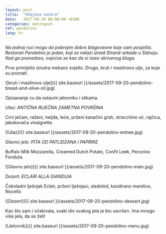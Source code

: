 ```yaml
---
layout: post
title:  "Otmjena večera"
date:   2017-09-20 00:00:00 +0100
categories: eatingout
ref: pendolino
lang: hr
---
```


*Na jednoj ruci mogu da pobrojim dobre blagovaone koje sam posjetila. Restoran Pendolino je jedan, koji se nalazi iznad Strand-arkade u Sidneju. Kad ga pronadzes, osjećas se kao da si naso skrivenog blaga.*

Prvo primijetis iznutra mekano svjetlo. Drugo, kruh i maslinovo ulje, za koje su poznati.

![kruh i maslinovo ulje]({{ site.baseurl }}/assets/2017-09-20-pendolino-bread-and-olive-oil.jpg)

Opisavanje cu da ostavim jelovniku i slikama.

*Ulaz: ANTIČNA RIJEČNA ZAMETNA POVRŠINA*

Crni ječam, raženi, heljda, leće, prženi kanačini grah, stracchino sir, rajčica, jabukovača vinaigrette.

![Ulaz]({{ site.baseurl }}/assets/2017-09-20-pendolino-entree.jpg)

*Glavno jelo: PITA OD PATLIDZANA I PAPRIKE*

Buffalo Milk Mozzarella, Creamed Dutch Potato, Confit Leek, Pecorino Fonduta.

![Glavno jelo]({{ site.baseurl }}/assets/2017-09-20-pendolino-main.jpg)

*Dezert: ECLAIR ALLA GIANDUIA*

Čokoladni lješnjak Eclair, prženi lješnjaci, sladoled, kandirano marelice, Nocello

![Dezert]({{ site.baseurl }}/assets/2017-09-20-pendolino-dessert.jpg)

Kao što sam i očekivala, svaki dio svakog jela je bio savršen. Ima mnogo više jela, da se želi!

![Jelovnik]({{ site.baseurl }}/assets/2017-09-20-pendolino-menu.jpg)



